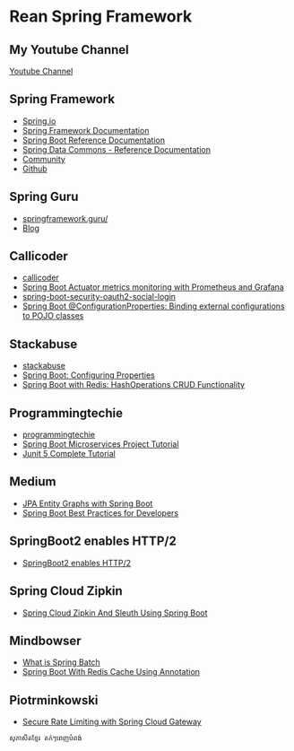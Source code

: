 # Rean Spring Framework

## My Youtube Channel
[Youtube Channel](https://www.youtube.com/@thearacode/playlists)

## Spring Framework
  - [Spring.io](https://spring.io/projects/spring-boot)
  - [Spring Framework Documentation](https://docs.spring.io/spring-framework/docs/current/reference/html/)
  - [Spring Boot Reference Documentation](https://docs.spring.io/spring-boot/docs/current/reference/html/)
  - [Spring Data Commons - Reference Documentation](https://docs.spring.io/spring-data/commons/docs/current/reference/html/)
  - [Community](https://spring.io/community)
  - [Github](https://github.com/spring-projects)
## Spring Guru
  - [springframework.guru/](https://springframework.guru)
  - [Blog](https://springframework.guru/blog/)
## Callicoder
  - [callicoder](https://www.callicoder.com/)
  - [Spring Boot Actuator metrics monitoring with Prometheus and Grafana](https://www.callicoder.com/spring-boot-actuator-metrics-monitoring-dashboard-prometheus-grafana)
  - [spring-boot-security-oauth2-social-login](https://www.callicoder.com/spring-boot-security-oauth2-social-login-part-3/)
  - [Spring Boot @ConfigurationProperties: Binding external configurations to POJO classes](https://www.callicoder.com/spring-boot-configuration-properties-example/)
## Stackabuse
  - [stackabuse](https://stackabuse.com/)
  - [Spring Boot: Configuring Properties](https://stackabuse.com/spring-boot-configuring-properties/)
  - [Spring Boot with Redis: HashOperations CRUD Functionality](https://stackabuse.com/spring-boot-with-redis-hashoperations-crud-functionality/)
## Programmingtechie
  - [programmingtechie](https://programmingtechie.com/)
  - [Spring Boot Microservices Project Tutorial](https://programmingtechie.com/2021/03/24/spring-boot-microservices-project-tutorial-part-1/)
  - [Junit 5 Complete Tutorial](https://programmingtechie.com/2020/12/26/junit-5-complete-tutorial/)
## Medium
  - [JPA Entity Graphs with Spring Boot](https://medium.com/swlh/jpa-entity-graphs-with-spring-boot-30cb110ba4f8)
  - [Spring Boot Best Practices for Developers](https://medium.com/@raviyasas/spring-boot-best-practices-for-developers-3f3bdffa0090)
## SpringBoot2 enables HTTP/2
  - [SpringBoot2 enables HTTP/2](https://www.pengwf.com/2020/04/29/other/springboot2-http2/)
## Spring Cloud Zipkin
  - [Spring Cloud Zipkin And Sleuth Using Spring Boot](https://www.mindbowser.com/spring-cloud-zipkin-and-sleuth-using-spring-boot/)
## Mindbowser
  - [What is Spring Batch](https://mirbozorgi.com/en/spring-batch)
  - [Spring Boot With Redis Cache Using Annotation](https://www.mindbowser.com/spring-boot-with-redis-cache-using-annotation/)
## Piotrminkowski
  - [Secure Rate Limiting with Spring Cloud Gateway](https://piotrminkowski.com/2021/05/21/secure-rate-limiting-with-spring-cloud-gateway/)
 




```bash
សុភាសិតខ្មែរ តក់ៗពេញបំពង់
```
